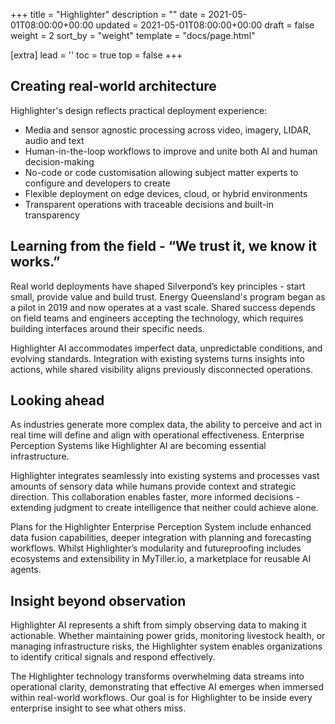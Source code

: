 +++
title = "Highlighter"
description = ""
date = 2021-05-01T08:00:00+00:00
updated = 2021-05-01T08:00:00+00:00
draft = false
weight = 2
sort_by = "weight"
template = "docs/page.html"

[extra]
lead = ''
toc = true
top = false
+++

## Creating real-world architecture
Highlighter's design reflects practical deployment experience:
* Media and sensor agnostic processing across video, imagery, LIDAR, audio and text
* Human-in-the-loop workflows to improve and unite both AI and human decision-making
* No-code or code customisation allowing subject matter experts to configure and developers to create
* Flexible deployment on edge devices, cloud, or hybrid environments
* Transparent operations with traceable decisions and built-in transparency

## Learning from the field - “We trust it, we know it works.”
Real world deployments have shaped Silverpond’s key principles - start small, provide value and build trust. Energy Queensland's program began as a pilot in 2019 and now operates at a vast scale. Shared success depends on field teams and engineers accepting the technology, which requires building interfaces around their specific needs.

Highlighter AI accommodates imperfect data, unpredictable conditions, and evolving standards. Integration with existing systems turns insights into actions, while shared visibility aligns previously disconnected operations.

## Looking ahead
As industries generate more complex data, the ability to perceive and act in real time will define and align with operational effectiveness. Enterprise Perception Systems like Highlighter AI are becoming essential infrastructure.

Highlighter integrates seamlessly into existing systems and processes vast amounts of sensory data while humans provide context and strategic direction. This collaboration enables faster, more informed decisions - extending judgment to create intelligence that neither could achieve alone.

Plans for the Highlighter Enterprise Perception System include enhanced data fusion capabilities, deeper integration with planning and forecasting workflows. Whilst Highlighter’s modularity and futureproofing includes ecosystems and extensibility in MyTiller.io, a marketplace for reusable AI agents.

## Insight beyond observation
Highlighter AI represents a shift from simply observing data to making it actionable. Whether maintaining power grids, monitoring livestock health, or managing infrastructure risks, the Highlighter system enables organizations to identify critical signals and respond effectively.

The Highlighter technology transforms overwhelming data streams into operational clarity, demonstrating that effective AI emerges when immersed within real-world workflows. Our goal is for Highlighter to be inside every enterprise insight to see what others miss. 


